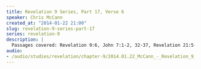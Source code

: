 ```yaml
--- 
title: Revelation 9 Series, Part 17, Verse 6
speaker: Chris McCann
created_at: "2014-01-22 21:00"
slug: revelation-9-series-part-17
series: revelation-9
description: |
  Passages covered: Revelation 9:6, John 7:1-2, 32-37, Revelation 21:5-6.
audio: 
- /audio/studies/revelation/chapter-9/2014.01.22_McCann_-_Revelation_9_Series_Part_17.yaml
---
```

